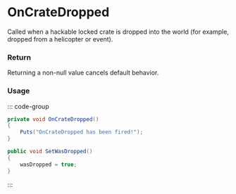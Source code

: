 <Badge type="danger" text="Carbon Compatible"/><Badge type="warning" text="Oxide Compatible"/>
# OnCrateDropped
Called when a hackable locked crate is dropped into the world (for example, dropped from a helicopter or event).
### Return
Returning a non-null value cancels default behavior.

### Usage
::: code-group
```csharp [Example]
private void OnCrateDropped()
{
	Puts("OnCrateDropped has been fired!");
}
```
```csharp [Source — Assembly-CSharp @ HackableLockedCrate]
public void SetWasDropped()
{
	wasDropped = true;
}

```
:::
